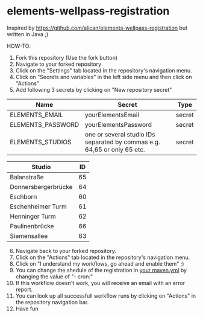 # elements-wellpass-registration

Inspired by https://github.com/alican/elements-wellpass-registration but written in Java ;) 

HOW-TO:
1. Fork this repository (Use the fork button)
2. Navigate to your forked repository
3. Click on the "Settings" tab located in the repository's navigation menu.
4. Click on "Secrets and variables" in the left side menu and then click on "Actions"
5. Add following 3 secrets by clicking on "New repository secret"

| Name | Secret | Type |
| --- | --- | --- |
|ELEMENTS_EMAIL | yourElementsEmail | secret |
|ELEMENTS_PASSWORD | yourElementsPassword | secret |
|ELEMENTS_STUDIOS| one or several studio IDs separated by commas e.g. 64,65 or only 65 etc. | secret |

| Studio | ID | 
| --- | --- |
| Balanstraße | 65 | 
| Donnersbergerbrücke | 64 | 
| Eschborn | 60 | 
| Eschenheimer Turm | 61 | 
| Henninger Turm | 62 | 
| Paulinenbrücke | 66 | 
| Siemensallee | 63 | 

6. Navigate back to your forked repository.
7. Click on the "Actions" tab located in the repository's navigation menu.
8. Click on "I understand my workflows, go ahead and enable them" ;)
9. You can change the shedule of the registration in [your maven.yml](/.github/workflows/maven.yml) by changing the value of "- cron:" 
10. If this workflow doesn't work, you will receive an email with an error report.
11. You can look up all successfull workflow runs by clicking on "Actions" in the repository navigation bar.
12. Have fun

